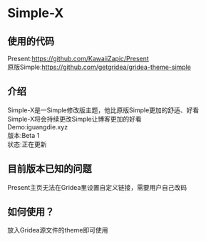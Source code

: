 # Simple-X
## 使用的代码
Present:https://github.com/KawaiiZapic/Present<br>
原版Simple:https://github.com/getgridea/gridea-theme-simple
## 介绍
Simple-X是一Simple修改版主题，他比原版Simple更加的舒适、好看<br>
Simple-X将会持续更改Simple让博客更加的好看<br>
Demo:iguangdie.xyz<br>
版本:Beta 1<br>
状态:正在更新
## 目前版本已知的问题
Present主页无法在Gridea里设置自定义链接，需要用户自己改码
## 如何使用？
放入Gridea源文件的theme即可使用
